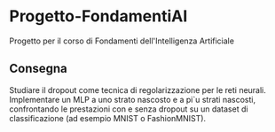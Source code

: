 # Progetto-FondamentiAI
Progetto per il corso di Fondamenti dell'Intelligenza Artificiale

## Consegna
Studiare il dropout come tecnica di regolarizzazione per le reti neurali. Implementare un MLP a
uno strato nascosto e a pi`u strati nascosti, confrontando le prestazioni con e senza dropout su un
dataset di classificazione (ad esempio MNIST o FashionMNIST).